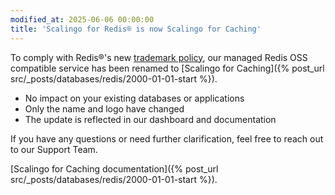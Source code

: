 ```yaml
---
modified_at: 2025-06-06 00:00:00
title: 'Scalingo for Redis® is now Scalingo for Caching'
---
```


To comply with Redis®'s new [trademark policy](https://redis.io/legal/trademark-policy/), our managed Redis OSS compatible service has been renamed to [Scalingo for Caching]({% post_url src/_posts/databases/redis/2000-01-01-start %}).

- No impact on your existing databases or applications
- Only the name and logo have changed
- The update is reflected in our dashboard and documentation

If you have any questions or need further clarification, feel free to reach out to our Support Team.

[Scalingo for Caching documentation]({% post_url src/_posts/databases/redis/2000-01-01-start %}).
